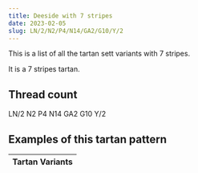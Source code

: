 ```yaml
---
title: Deeside with 7 stripes
date: 2023-02-05
slug: LN/2/N2/P4/N14/GA2/G10/Y/2
---
```

This is a list of all the tartan sett variants with 7 stripes.

It is a 7 stripes tartan.


## Thread count
LN/2 N2 P4 N14 GA2 G10 Y/2

## Examples of this tartan pattern

| Tartan Variants |
|---------------|
